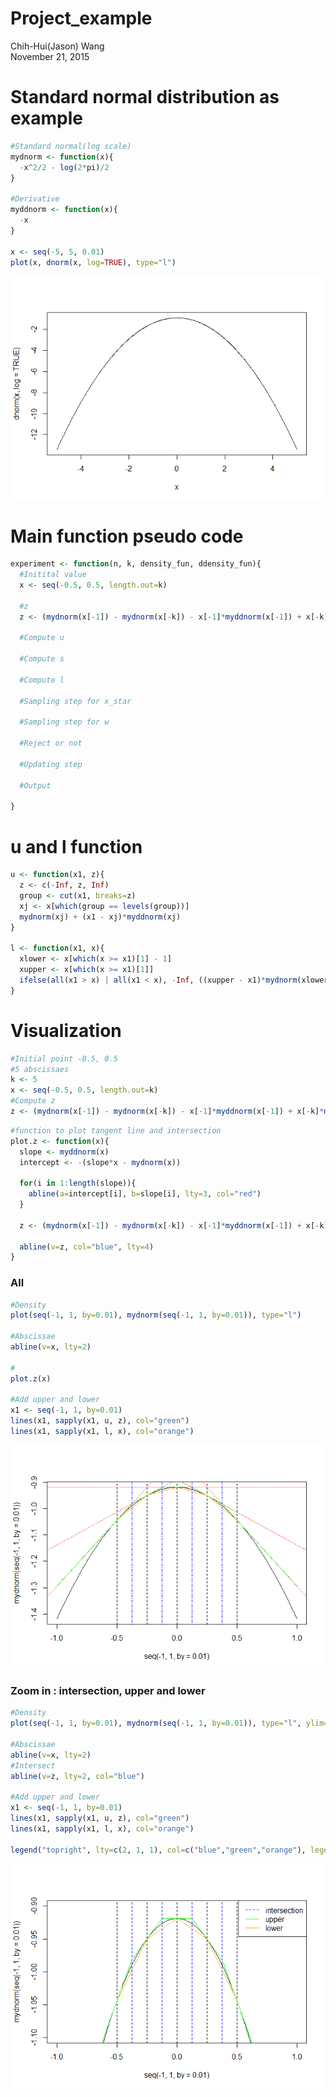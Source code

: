 # Project_example
Chih-Hui(Jason) Wang  
November 21, 2015  



# Standard normal distribution as example


```r
#Standard normal(log scale)
mydnorm <- function(x){
  -x^2/2 - log(2*pi)/2
}

#Derivative
myddnorm <- function(x){
  -x
}

x <- seq(-5, 5, 0.01)
plot(x, dnorm(x, log=TRUE), type="l")
```

<img src="project_try_files/figure-html/unnamed-chunk-1-1.png" title="" alt="" style="display: block; margin: auto;" />

# Main function pseudo code

```r
experiment <- function(n, k, density_fun, ddensity_fun){
  #Initital value
  x <- seq(-0.5, 0.5, length.out=k)
  
  #z
  z <- (mydnorm(x[-1]) - mydnorm(x[-k]) - x[-1]*myddnorm(x[-1]) + x[-k]*myddnorm(x[-k]))/(myddnorm(x[-k]) - myddnorm(x[-1]))
  
  #Compute u
  
  #Compute s
  
  #Compute l
  
  #Sampling step for x_star
  
  #Sampling step for w
  
  #Reject or not
  
  #Updating step
  
  #Output
  
}
```

# u and l function

```r
u <- function(x1, z){
  z <- c(-Inf, z, Inf)
  group <- cut(x1, breaks=z)
  xj <- x[which(group == levels(group))]
  mydnorm(xj) + (x1 - xj)*myddnorm(xj)
}

l <- function(x1, x){
  xlower <- x[which(x >= x1)[1] - 1]
  xupper <- x[which(x >= x1)[1]]
  ifelse(all(x1 > x) | all(x1 < x), -Inf, ((xupper - x1)*mydnorm(xlower) + (x1 - xlower)*mydnorm(xupper))/(xupper - xlower))
}
```

# Visualization


```r
#Initial point -0.5, 0.5
#5 abscissaes
k <- 5
x <- seq(-0.5, 0.5, length.out=k)
#Compute z
z <- (mydnorm(x[-1]) - mydnorm(x[-k]) - x[-1]*myddnorm(x[-1]) + x[-k]*myddnorm(x[-k]))/(myddnorm(x[-k]) - myddnorm(x[-1]))
```


```r
#function to plot tangent line and intersection
plot.z <- function(x){
  slope <- myddnorm(x)
  intercept <- -(slope*x - mydnorm(x))
  
  for(i in 1:length(slope)){
    abline(a=intercept[i], b=slope[i], lty=3, col="red")
  }

  z <- (mydnorm(x[-1]) - mydnorm(x[-k]) - x[-1]*myddnorm(x[-1]) + x[-k]*myddnorm(x[-k]))/(myddnorm(x[-k]) - myddnorm(x[-1]))
  
  abline(v=z, col="blue", lty=4)
}
```

### All


```r
#Density
plot(seq(-1, 1, by=0.01), mydnorm(seq(-1, 1, by=0.01)), type="l")

#Abscissae
abline(v=x, lty=2)

#
plot.z(x)

#Add upper and lower
x1 <- seq(-1, 1, by=0.01)
lines(x1, sapply(x1, u, z), col="green")
lines(x1, sapply(x1, l, x), col="orange")
```

<img src="project_try_files/figure-html/unnamed-chunk-6-1.png" title="" alt="" style="display: block; margin: auto;" />

### Zoom in : intersection, upper and lower


```r
#Density
plot(seq(-1, 1, by=0.01), mydnorm(seq(-1, 1, by=0.01)), type="l", ylim=c(-1.1, -0.9))

#Abscissae
abline(v=x, lty=2)
#Intersect
abline(v=z, lty=2, col="blue")

#Add upper and lower
x1 <- seq(-1, 1, by=0.01)
lines(x1, sapply(x1, u, z), col="green")
lines(x1, sapply(x1, l, x), col="orange")

legend("topright", lty=c(2, 1, 1), col=c("blue","green","orange"), legend=c("intersection", "upper", "lower"))
```

<img src="project_try_files/figure-html/unnamed-chunk-7-1.png" title="" alt="" style="display: block; margin: auto;" />

